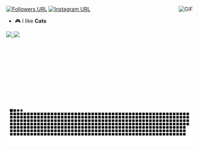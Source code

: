 <img align="right" height="270px" alt="GIF"
    src="https://i.pinimg.com/originals/e4/26/70/e426702edf874b181aced1e2fa5c6cde.gif" />
    [![Followers URL](https://img.shields.io/github/followers/cral-cactus?color=%2308d665&logo=Github&style=for-the-badge)](https://github.com/Cral-Cactus/)
    [![Instagram URL](https://img.shields.io/static/v1?color=08d665&label=Instagram&logo=Instagram&logoColor=white&style=for-the-badge&message=follow)](https://www.instagram.com/cral_cactus)

- 🎮 I like **Cats**

<p align="left">
    <a href="https://github.com/Cral-Cactus">
<img src="https://github-readme-stats-sigma-five.vercel.app/api/top-langs/?username=Cral-Cactus&hide=c,shell,python&langs_count=8&title_color=08d665&icon_color=08d665&text_color=08d665&bg_color=0c1116"/>
<img
  src="https://github-readme-stats-sigma-five.vercel.app/api?username=Cral-Cactus&count_private=true&title_color=08d665&icon_color=08d665&text_color=08d665&show_icons=true&bg_color=0c1116"
/>
<img src="https://raw.githubusercontent.com/Cral-Cactus/Cral-Cactus/main/snake.svg"/>
</a>
</p>
